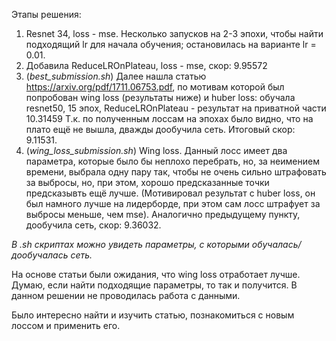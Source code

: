 Этапы решения:

1) Resnet 34, loss - mse. 
   Несколько запусков на 2-3 эпохи, чтобы найти подходящий lr для начала обучения; остановилась на варианте lr = 0.01.
2) Добавила ReduceLROnPlateau, loss - mse, скор: 9.95572
3) (*best_submission.sh*)
   Далее нашла статью https://arxiv.org/pdf/1711.06753.pdf, по мотивам которой был попробован wing loss (результаты ниже) и huber loss:
   обучала resnet50, 15 эпох, ReduceLROnPlateau - результат на приватной части 10.31459
   Т.к. по полученным лоссам на эпохах было видно, что на плато ещё не вышла, дважды дообучила сеть. Итоговый скор: 9.11531.
4) (*wing_loss_submission.sh*)
   Wing loss. Данный лосс имеет два параметра, которые было бы неплохо перебрать, но, за неимением времени, выбрала одну пару так, 
   чтобы не очень сильно штрафовать за выбросы, но, при этом, хорошо предсказанные точки предсказывть ещё лучше.
   (Мотивировал результат с huber loss, он был намного лучше на лидерборде, при этом сам лосс штрафует за выбросы меньше, чем mse).
   Аналогично предыдущему пункту, дообучила сеть, скор: 9.36032.

*В .sh скриптах можно увидеть параметры, с которыми обучалась/дообучалась сеть.*
   
На основе статьи были ожидания, что wing loss отработает лучше. Думаю, если найти подходящие параметры, то так и получится.
В данном решении не проводилась работа с данными.

Было интересно найти и изучить статью, познакомиться с новым лоссом и применить его. 


